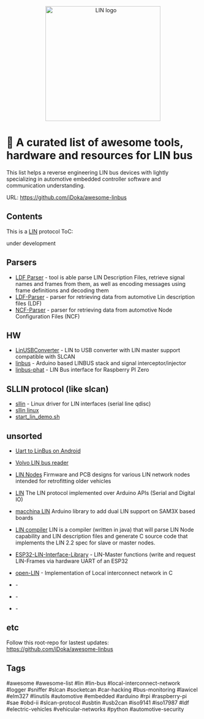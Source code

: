 <p align="center">
<img src="https://github.com/iDoka/awesome-linbus/raw/master/lin_logo.png" alt="LIN logo" width="300" heigth="150"/>
<!-- ![LIN logo](lin_logo.png) -->
</p>


# :tractor: A curated list of awesome tools, hardware and resources for LIN bus

This list helps a reverse engineering LIN bus devices with lightly specializing in automotive embedded controller software and communication understanding.

URL: https://github.com/iDoka/awesome-linbus


## Contents

This is a [LIN](http://en.wikipedia.org/wiki/Local_Interconnect_Network) protocol ToC:

under development

## Parsers

* [LDF Parser](https://github.com/c4deszes/ldfparser) - tool is able parse LIN Description Files, retrieve signal names and frames from them, as well as encoding messages using frame definitions and decoding them
* [LDF-Parser](https://github.com/TrippW/LDF-Parser) - parser for retrieving data from automotive Lin description files (LDF)
* [NCF-Parser](https://github.com/TrippW/NCF-Parser) - parser for retrieving data from automotive Node Configuration Files (NCF)

## HW

* [LinUSBConverter](https://github.com/uCAN-LIN/LinUSBConverter) - LIN to USB converter with LIN master support compatible with SLCAN
* [linbus](https://github.com/zapta/linbus) - Arduino based LINBUS stack and signal interceptor/injector
* [linbus-phat](https://github.com/cepr/linbus-phat) - LIN Bus interface for Raspberry PI Zero

## SLLIN protocol (like slcan)

* [sllin](https://github.com/sstiller/sllin) - Linux driver for LIN interfaces (serial line qdisc)
* [sllin linux](https://github.com/trainman419/linux-lin)
* [start_lin_demo.sh](https://gerrit.automotivelinux.org/gerrit/c/AGL/meta-agl-demo/+/22877/1/recipes-kernel/sllin/files/start_lin_demo.sh)

## unsorted

* [Uart to LinBus on Android](http://fatalfeel.blogspot.com/2013/09/uart-to-linbus.html)

* [Volvo LIN bus reader](https://github.com/laurynas/volvo_linbus)

* [LIN Nodes](https://github.com/John-Titor/LIN_Nodes) Firmware and PCB designs for various LIN network nodes intended for retrofitting older vehicles
* [LIN](https://github.com/gandrewstone/LIN) The LIN protocol implemented over Arduino APIs (Serial and Digital IO)

* [macchina LIN](https://github.com/macchina/LIN) Arduino library to add dual LIN support on SAM3X based boards
* [LIN compiler](https://github.com/PersonalTransport/LIN) LIN is a compiler (written in java) that will parse LIN Node capability and LIN description files and generate C source code that implements the LIN 2.2 spec for slave or master nodes.


* [ESP32-LIN-Interface-Library](https://github.com/mestrode/Lin-Interface-Library) - LIN-Master functions (write and request LIN-Frames via hardware UART of an ESP32
* [open-LIN](https://github.com/open-LIN/open-LIN-c) - Implementation of Local interconnect network in C

* []() -
* []() -
* []() -

<!--
https://github.com/marmotton/esp32-connected-car-lora
https://github.com/festlv/carpc RaspberryPi based CarPC build, to replace stock Volvo navigation system
https://github.com/festlv/carpc/blob/master/doc/volvo_can_buttons.txt
https://github.com/festlv/carpc/tree/master/linux_software/driver
https://github.com/festlv/carpc/blob/master/linux_software/driver/driver.py
-->





## etc

Follow this root-repo for lastest updates: https://github.com/iDoka/awesome-linbus


## Tags

#awesome
#awesome-list
#lin
#lin-bus
#local-interconnect-network
#logger
#sniffer
#slcan
#socketcan
#car-hacking
#bus-monitoring
#lawicel
#elm327
#linutils
#automotive
#embedded
#arduino
#rpi
#raspberry-pi
#sae
#obd-ii
#slcan-protocol
#usbtin
#usb2can
#iso9141
#iso17987
#ldf
#electric-vehicles
#vehicular-networks
#python
#automotive-security








